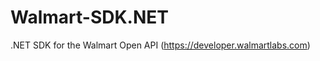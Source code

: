 Walmart-SDK.NET
===============

.NET SDK for the Walmart Open API (https://developer.walmartlabs.com)
